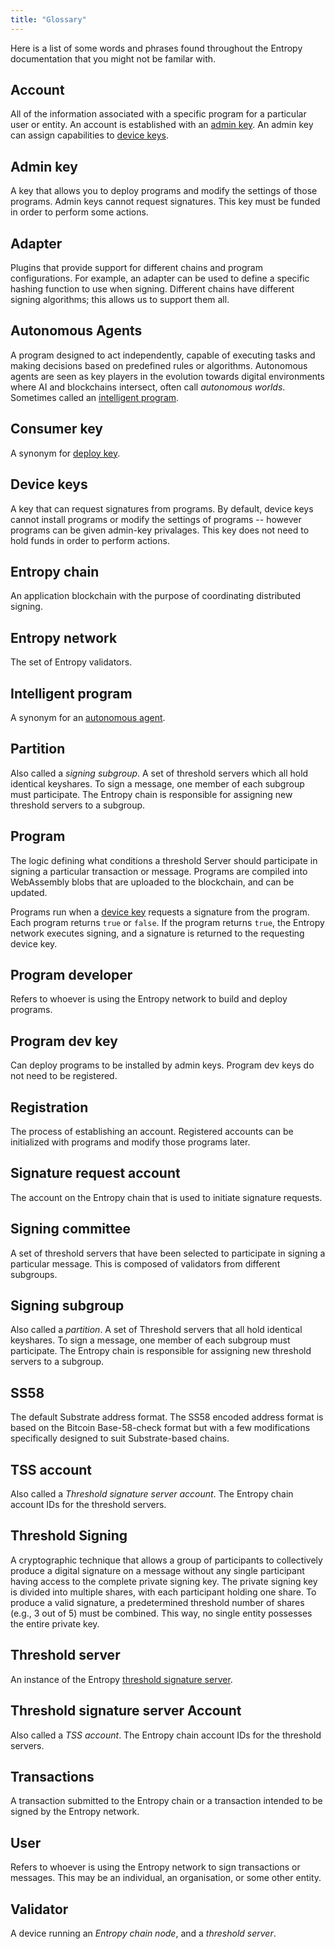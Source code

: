 ```yaml
---
title: "Glossary"
---
```


Here is a list of some words and phrases found throughout the Entropy documentation that you might not be familar with.

## Account

All of the information associated with a specific program for a particular user or entity. An account is established with an [admin key](#admin-key). An admin key can assign capabilities to [device keys](#device-keys).

## Admin key

A key that allows you to deploy programs and modify the settings of those programs. Admin keys cannot request signatures. This key must be funded in order to perform some actions.

## Adapter

Plugins that provide support for different chains and program configurations. For example, an adapter can be used to define a specific hashing function to use when signing. Different chains have different signing algorithms; this allows us to support them all.

## Autonomous Agents

A program designed to act independently, capable of executing tasks and making decisions based on predefined rules or algorithms. Autonomous agents are seen as key players in the evolution towards digital environments where AI and blockchains intersect, often call _autonomous worlds_. Sometimes called an [intelligent program](#intelligent-program).

## Consumer key

A synonym for [deploy key](#device-key).

## Device keys

A key that can request signatures from programs. By default, device keys cannot install programs or modify the settings of programs -- however programs can be given admin-key privalages. This key does not need to hold funds in order to perform actions.

## Entropy chain

An application blockchain with the purpose of coordinating distributed signing.

## Entropy network

The set of Entropy validators.

## Intelligent program

A synonym for an [autonomous agent](#autonomous-agent).

## Partition

Also called a _signing subgroup_. A set of threshold servers which all hold identical keyshares. To sign a message, one member of each subgroup must participate. The Entropy chain is responsible for assigning new threshold servers to a subgroup.

## Program

The logic defining what conditions a threshold Server should participate in signing a particular transaction or message. Programs are compiled into WebAssembly blobs that are uploaded to the blockchain, and can be updated.

Programs run when a [device key](#device-key) requests a signature from the program. Each program returns `true` or `false`. If the program returns `true`, the Entropy network executes signing, and a signature is returned to the requesting device key.

## Program developer

Refers to whoever is using the Entropy network to build and deploy programs.

## Program dev key

Can deploy programs to be installed by admin keys. Program dev keys do not need to be registered.

## Registration

The process of establishing an account. Registered accounts can be initialized with programs and modify those programs later.

## Signature request account

The account on the Entropy chain that is used to initiate signature requests.

## Signing committee

A set of threshold servers that have been selected to participate in signing a particular message. This is composed of validators from different subgroups.

## Signing subgroup

Also called a _partition_. A set of Threshold servers that all hold identical keyshares. To sign a message, one member of each subgroup must participate. The Entropy chain is responsible for assigning new threshold servers to a subgroup.

## SS58

The default Substrate address format. The SS58 encoded address format is based on the Bitcoin Base-58-check format but with a few modifications specifically designed to suit Substrate-based chains.

## TSS account

Also called a _Threshold signature server account_. The Entropy chain account IDs for the threshold servers.

## Threshold Signing

A cryptographic technique that allows a group of participants to collectively produce a digital signature on a message without any single participant having access to the complete private signing key. The private signing key is divided into multiple shares, with each participant holding one share. To produce a valid signature, a predetermined threshold number of shares (e.g., 3 out of 5) must be combined. This way, no single entity possesses the entire private key.

## Threshold server

An instance of the Entropy [threshold signature server](../concepts/threshold-signature-scheme.md).

## Threshold signature server Account

Also called a _TSS account_. The Entropy chain account IDs for the threshold servers.

## Transactions

A transaction submitted to the Entropy chain or a transaction intended to be signed by the Entropy network.

## User

Refers to whoever is using the Entropy network to sign transactions or messages. This may be an individual, an organisation, or some other entity.

## Validator

A device running an _Entropy chain node_, and a _threshold server_.
